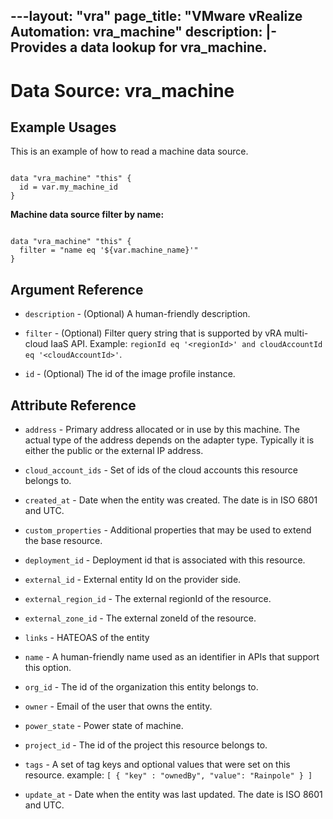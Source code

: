 ---layout: "vra"
page_title: "VMware vRealize Automation: vra_machine"
description: |-
  Provides a data lookup for vra_machine.
---

# Data Source: vra_machine
## Example Usages

This is an example of how to read a machine data source.

```hcl

data "vra_machine" "this" {
  id = var.my_machine_id
}

```

**Machine data source filter by name:**
```hcl

data "vra_machine" "this" {
  filter = "name eq '${var.machine_name}'"
}

```
## Argument Reference
* `description` - (Optional) A human-friendly description.

* `filter` - (Optional) Filter query string that is supported by vRA multi-cloud IaaS API. Example: `regionId eq '<regionId>' and cloudAccountId eq '<cloudAccountId>'`.

* `id` - (Optional) The id of the image profile instance.

## Attribute Reference

* `address` - Primary address allocated or in use by this machine. The actual type of the address depends on the adapter type. Typically it is either the public or the external IP address.

* `cloud_account_ids` - Set of ids of the cloud accounts this resource belongs to.

* `created_at` - Date when the entity was created. The date is in ISO 6801 and UTC.

* `custom_properties` - Additional properties that may be used to extend the base resource.

* `deployment_id` - Deployment id that is associated with this resource.

* `external_id` - External entity Id on the provider side.

* `external_region_id` - The external regionId of the resource.

* `external_zone_id` - The external zoneId of the resource.

* `links` - HATEOAS of the entity

* `name` - A human-friendly name used as an identifier in APIs that support this option.

* `org_id` - The id of the organization this entity belongs to.

* `owner` - Email of the user that owns the entity.

* `power_state` - Power state of machine.

* `project_id` - The id of the project this resource belongs to.

* `tags` - A set of tag keys and optional values that were set on this resource.
           example: `[ { "key" : "ownedBy", "value": "Rainpole" } ]`

* `update_at` - Date when the entity was last updated. The date is ISO 8601 and UTC.
